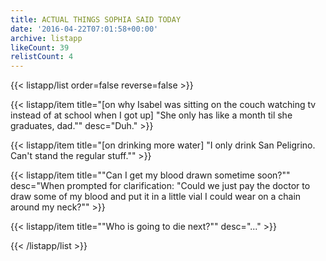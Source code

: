 ```yaml
---
title: ACTUAL THINGS SOPHIA SAID TODAY
date: '2016-04-22T07:01:58+00:00'
archive: listapp
likeCount: 39
relistCount: 4
---
```


<!--more-->

{{< listapp/list order=false reverse=false >}}

   {{< listapp/item title="[on why Isabel was sitting on the couch watching tv instead of at school when I got up] \"She only has like a month til she graduates, dad.\""
      desc="Duh." >}}

   {{< listapp/item title="[on drinking more water] \"I only drink San Peligrino. Can't stand the regular stuff.\"" >}}

   {{< listapp/item title="\"Can I get my blood drawn sometime soon?\""
      desc="When prompted for clarification: \"Could we just pay the doctor to draw some of my blood and put it in a little vial I could wear on a chain around my neck?\"" >}}

   {{< listapp/item title="\"Who is going to die next?\""
      desc="..." >}}

{{< /listapp/list >}}
